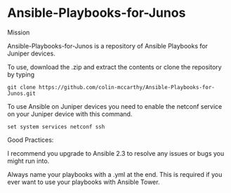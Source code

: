 # Ansible-Playbooks-for-Junos

Mission

Ansible-Playbooks-for-Junos is a repository of Ansible Playbooks for Juniper devices.

To use, download the .zip and extract the contents or clone the repository by typing

```git clone https://github.com/colin-mccarthy/Ansible-Playbooks-for-Junos.git```



To use Ansible on Juniper devices you need to enable the netconf service on your Juniper device with this command.

```set system services netconf ssh```


Good Practices:

I recommend you upgrade to Ansible 2.3 to resolve any issues or bugs you might run into.

Always name your playbooks with a .yml at the end. This is required if you ever want to use your playbooks with Ansible Tower. 
